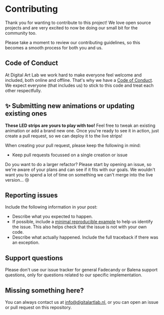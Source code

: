 # Contributing

Thank you for wanting to contribute to this project! We love open source projects and are very excited to now be doing our small bit for the community too.

Please take a moment to review our contributing guidelines, so this becomes a smooth process for both you and us.

## Code of Conduct
At Digital Art Lab we work hard to make everyone feel welcome and included, both online and offline. That's why we have a [Code of Conduct](https://github.com/digitalartlab/.github/blob/main/CODE_OF_CONDUCT.md). We expect everyone (that includes us) to stick to this code and treat each other respectfully.

## :sparkles: Submitting new animations or updating existing ones
**These LED strips are yours to play with too!** Feel free to tweak an existing animation or add a brand new one. Once you're ready to see it in action, just create a pull request, so we can deploy it to the live strips!

When creating your pull request, please keep the following in mind:
- Keep pull requests focussed on a single creation or issue

Do you want to do a larger refactor? Please start by opening an issue, so we're aware of your plans and can see if it fits with our goals. We wouldn't want you to spend a lot of time on something we can't merge into the live version... 😢

## Reporting issues
Include the following information in your post:
- Describe what you expected to happen.
- If possible, include a [minimal reproducible example](https://stackoverflow.com/help/minimal-reproducible-example) to help us
    identify the issue. This also helps check that the issue is not with your own code.
- Describe what actually happened. Include the full traceback if there was an exception.

## Support questions
Please don't use our issue tracker for general Fadecandy or Balena support questions, only for questions related to our specific implementation.

## Missing something here?
You can always contact us at info@digitalartlab.nl, or you can open an issue or pull request on this repository.
